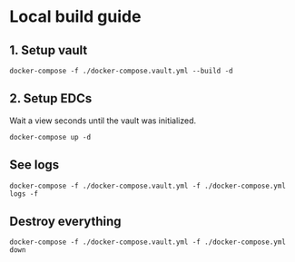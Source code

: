 # Local build guide

## 1. Setup vault

```shell
docker-compose -f ./docker-compose.vault.yml --build -d 
```

## 2. Setup EDCs

Wait a view seconds until the vault was initialized.

```shell
docker-compose up -d
```

## See logs

```shell
docker-compose -f ./docker-compose.vault.yml -f ./docker-compose.yml logs -f
```

## Destroy everything

```shell
docker-compose -f ./docker-compose.vault.yml -f ./docker-compose.yml down
```
